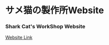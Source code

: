 # サメ猫の製作所Website
### Shark Cat's WorkShop Website

[Website Link](https://shark-cat6005.github.io/samenekonoseisakujo/index.html)

